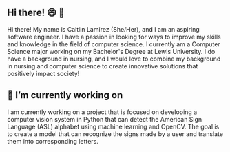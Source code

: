 ## Hi there! 😄 🌸

Hi there! My name is Caitlin Lamirez (She/Her), and I am an aspiring software engineer. I have a passion in looking for ways to improve my skills and knowledge in the field of computer science. I currently am a Computer Science major working on my Bachelor's Degree at Lewis University. I do have a background in nursing, and I would love to combine my background in nursing and computer science to create innovative solutions that positively impact society!

## 🔭 I’m currently working on
I am currently working on a project that is focused on developing a computer vision system in Python that can detect the American Sign Language (ASL) alphabet using machine learning and OpenCV. The goal is to create a model that can recognize the signs made by a user and translate them into corresponding letters.


